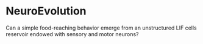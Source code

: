 # NeuroEvolution
Can a simple food-reaching behavior emerge from an unstructured LIF cells reservoir endowed with sensory and motor neurons? 

